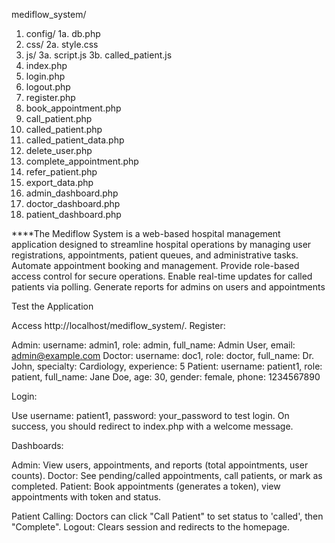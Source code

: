 mediflow_system/
1. config/
   1a. db.php
2. css/
   2a. style.css
3. js/
   3a. script.js
   3b. called_patient.js
4. index.php
5. login.php
6. logout.php
7. register.php
8. book_appointment.php
9. call_patient.php
10. called_patient.php
11. called_patient_data.php
12. delete_user.php
13. complete_appointment.php
14. refer_patient.php
15. export_data.php
16. admin_dashboard.php
17. doctor_dashboard.php
18. patient_dashboard.php

****The Mediflow System is a web-based hospital management application designed to streamline hospital operations by managing user registrations, appointments, patient queues, and administrative tasks. 
	Automate appointment booking and management.
	Provide role-based access control for secure operations.
	Enable real-time updates for called patients via polling.
    Generate reports for admins on users and appointments



Test the Application

Access http://localhost/mediflow_system/.
Register:

Admin: username: admin1, role: admin, full_name: Admin User, email: admin@example.com
Doctor: username: doc1, role: doctor, full_name: Dr. John, specialty: Cardiology, experience: 5
Patient: username: patient1, role: patient, full_name: Jane Doe, age: 30, gender: female, phone: 1234567890


Login:

Use username: patient1, password: your_password to test login.
On success, you should redirect to index.php with a welcome message.


Dashboards:

Admin: View users, appointments, and reports (total appointments, user counts).
Doctor: See pending/called appointments, call patients, or mark as completed.
Patient: Book appointments (generates a token), view appointments with token and status.


Patient Calling: Doctors can click "Call Patient" to set status to 'called', then "Complete".
Logout: Clears session and redirects to the homepage.

